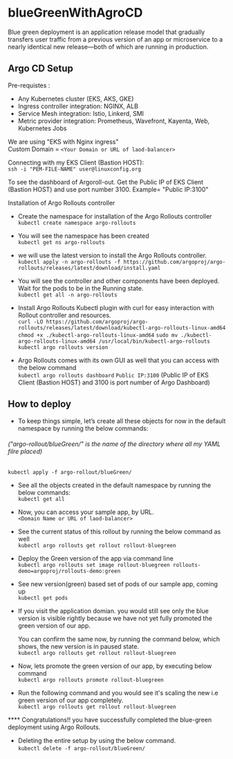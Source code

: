 # blueGreenWithAgroCD
Blue green deployment is an application release model that gradually transfers user traffic from a previous version of an app or microservice to a nearly identical new release—both of which are running in production.</br>

## Argo CD Setup
Pre-requistes : </br>
- Any Kubernetes cluster (EKS, AKS, GKE)  
- Ingress controller integration: NGINX, ALB 
- Service Mesh integration: Istio, Linkerd, SMI
- Metric provider integration: Prometheus, Wavefront, Kayenta, Web, Kubernetes Jobs

We are using "EKS with Nginx ingress"</br>
Custom Domain = ```<Your Domain or URL of laod-balancer>```


Connecting with my EKS Client (Bastion HOST): </br>
 ```ssh -i "PEM-FILE-NAME" user@linuxconfig.org```


To see the dashboard of Argoroll-out. Get the Public IP of EKS Client (Bastion HOST) and use port number 3100. Example= "Public IP:3100" </br>

Installation of Argo Rollouts controller </br>

- Create the namespace for installation of the Argo Rollouts controller </br>
```kubectl create namespace argo-rollouts```

- You will see the namespace has been created </br>
```kubectl get ns argo-rollouts```

- we will use the latest version to install the Argo Rollouts controller. </br>
```kubectl apply -n argo-rollouts -f https://github.com/argoproj/argo-rollouts/releases/latest/download/install.yaml```

- You will see the controller and other components have been deployed. Wait for the pods to be in the Running state. </br>
```kubectl get all -n argo-rollouts```

- Install Argo Rollouts Kubectl plugin with curl for easy interaction with Rollout controller and resources. </br>
```curl -LO https://github.com/argoproj/argo-rollouts/releases/latest/download/kubectl-argo-rollouts-linux-amd64```
```chmod +x ./kubectl-argo-rollouts-linux-amd64```
```sudo mv ./kubectl-argo-rollouts-linux-amd64 /usr/local/bin/kubectl-argo-rollouts```
```kubectl argo rollouts version```

- Argo Rollouts comes with its own GUI as well that you can access with the below command </br>
```kubectl argo rollouts dashboard```
  ```Public IP:3100``` (Public IP of EKS Client (Bastion HOST) and 3100 is port number of Argo Dashboard) </br>

## How to deploy 
- To keep things simple, let’s create all these objects for now in the default namespace by running the below commands:
###### ("argo-rollout/blueGreen/" is the name of the directory  where all my YAML filre placed) </br>
```kubectl apply -f argo-rollout/blueGreen/ ``` 

- See all the objects created in the default namespace by running the below commands: </br>
```kubectl get all```

- Now, you can access your sample app, by URL. </br>
```<Domain Name or URL of laod-balancer>```

- See the current status of this rollout by running the below command as well </br>
```kubectl argo rollouts get rollout rollout-bluegreen```

- Deploy the Green version of the app via command line </br>
```kubectl argo rollouts set image rollout-bluegreen rollouts-demo=argoproj/rollouts-demo:green```
 
- See new version(green) based set of pods of our sample app, coming up </br>
```kubectl get pods```

- If you visit the application domian. you would still see only the blue version is visible rightly because we have not yet fully promoted the green version of our app. </br>

   You can confirm the same now, by running the command below, which shows, the new version is in paused state. </br>
```kubectl argo rollouts get rollout rollout-bluegreen```

- Now, lets promote the green version of our app, by executing below command </br>
```kubectl argo rollouts promote rollout-bluegreen```

- Run the following command and you would see it's scaling the new i.e green version of our app completely. </br>
```kubectl argo rollouts get rollout rollout-bluegreen``` 

**** Congratulations!! you have successfully completed the blue-green deployment using Argo Rollouts. </br>

- Deleting the entire setup by using the below command. </br>
```kubectl delete -f argo-rollout/blueGreen/```

